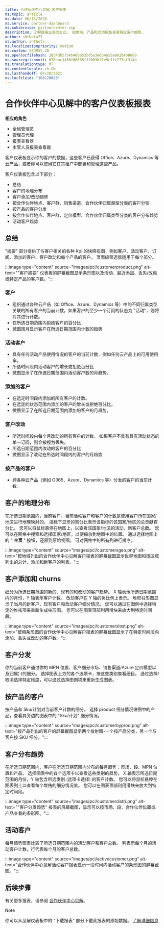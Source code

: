 ```yaml
---
title: 合作伙伴中心见解-客户报表
ms.topic: article
ms.date: 06/16/2020
ms.service: partner-dashboard
ms.subservice: partnercenter-csp
description: 了解提高业务的方式。 按地域、产品和其他属性查看特定客户趋势。
author: shthota77
ms.author: shthota
ms.localizationpriority: medium
ms.custom: SEOMAY.20
ms.openlocfilehash: 28343b5754546b653bd5a3e6b4a53a002b408668
ms.sourcegitcommit: 078eac1456f68585ff1003b21e5e1fe777af314b
ms.translationtype: MT
ms.contentlocale: zh-CN
ms.lasthandoff: 04/28/2021
ms.locfileid: "108120828"
---
```

# <a name="customers-dashboard-reports-from-partner-center-insights"></a>合作伙伴中心见解中的客户仪表板报表

**相应的角色**

- 全局管理员
- 管理员代理
- 报表查看器
- 主管人员报表查看器

客户仪表板显示你的客户的数据，这些客户已获得 Office、Azure、Dynamics 等云产品，或者你可以使用它在其租户中部署和管理这些产品。 
 
客户仪表板包含以下部分： 

- 总结  
- 客户的地理分布 
- 客户添加/改动趋势 
- 按合作伙伴地点、客户群、销售渠道、合作伙伴归属类型分类的客户分销 
- 按产品的客户分发 
- 按合作伙伴地点、客户群、定价模型、合作伙伴归属类型分类的客户分布趋势 
- 活动客户趋势 

## <a name="summary"></a>总结

"摘要" 部分提供了与客户相关的各种 Kpi 的快照视图，例如客户、活动客户、订阅、添加的客户、客户改动和每个产品的客户。 页面级筛选器适用于每个部分。

:::image type="content" source="images/pci/customerproduct.png" alt-text="&quot;客户摘要&quot; 仪表板的屏幕截图显示条形图以及活动、最近添加、丢失/改动或特定产品的客户数。":::

### <a name="customers"></a>客户

- 组织通过各种云产品（如 Office、Azure、Dynamics 等）中的不同归属类型关联的所有客户的当前计数。如果客户的至少一个订阅的状态为 "活动"，则将对其进行计数。  
- 在所选日期范围内拒绝客户的百分比 
- 微图按月显示客户在所选日期范围内计数的趋势

### <a name="active-customers"></a>活动客户

- 具有任何活动产品使用情况的客户的当前计数，例如任何云产品上的可用使用率。
- 所选时间段内活动客户的增长或拒绝百分比
- 微图显示了在所选日期范围内活动客户数的月趋势。

### <a name="customers-added"></a>添加的客户

- 在选定时间段内添加的所有客户的计数。
- 在选定的状态范围内添加的客户的增长或拒绝百分比。
- 微图显示了在所选日期范围内添加的客户的月趋势。

### <a name="customers-churned"></a>客户改动
- 所选时间段内每个月改动的所有客户的计数。 如果客户不具有具有活动状态的单一订阅，则会被视为丢失。 
- 所选日期范围内改动的客户的百分比 
- 微图显示了改动在所选时间段内的客户的月趋势 
 
### <a name="customers-by-products"></a>按产品的客户

- 跨各种云产品（例如 O365、Azure、Dynamics 等）分发的客户的当前计数。  

## <a name="geographical-spread-of-your-customers"></a>客户的地理分布

在所选日期范围内，当前客户、当前活动客户和客户的计数是使用客户所在国家/地区进行地理映射的。 指标下显示的百分比表示该指标的该国家/地区的总贡献百分比。 您可以将鼠标悬停在地图上，以查看该国家/地区的活动、新客户总数。 您可以在网格中搜索和选择国家/地区，以便缩放到地图中的位置。 通过选择地图上的 " **主页** " 按钮，还原到原始视图。 可对网格中的所有列进行排序。  

:::image type="content" source="images/pci/customersgeo.png" alt-text="按地域列出的合作伙伴中心见解客户报表的屏幕截图显示世界地图和按区域列出的总计、添加和新客户的列表。":::

## <a name="customer-adds-and-churns"></a>客户添加和 churns

细分为所选日期范围的新的、现有的和改动的客户趋势。 X 轴表示所选日期范围内的月份，Y 轴表示客户计数。 改动客户在 Y 轴的负比例上表示。 堆积柱形图显示了当月的新客户、现有客户和改动客户细分情况。 您可以通过在图例中选择特定的堆栈项来重新生成柱形图。 您可以在图表顶部利用滑块来放大到特定时间段。 

:::image type="content" source="images/pci/customerslost.png" alt-text="使用条形图的合作伙伴中心见解客户报表的屏幕截图显示了在特定时间段内添加、丢失或改动的客户数。":::

## <a name="customer-distribution"></a>客户分发

你的当前客户通过你的 MPN 位置、客户细分市场、销售渠道/Azure 定价模型以及归属)  (的细分。 选择图表上方的各个选项卡，按这些类别查看细目。 通过选择/取消选择特定维度，可以通过选择图例项来重新生成图表。 

## <a name="customers-by-products"></a>按产品的客户

按产品和 Sku/计划对当前客户计数的细分。 选择 product 细分情况饼图中的产品，查看其旁边的图表中的 "Sku/计划" 细分情况。

:::image type="content" source="images/pci/customerbyprod.png" alt-text="按产品列出的客户的屏幕截图显示两个放射图-一个按产品分类，另一个与客户按 SKU 细分。":::

## <a name="customer-distribution-trend"></a>客户分布趋势 

在所选日期范围内，客户在所选日期范围内分布的每月趋势：市场、段、MPN 位置和产品。 选择图表中的各个选项卡以查看这些类别的趋势。 X 轴表示所选日期范围的月份，Y 轴包含所选类别 (选项卡选择) 的客户计数。 您可以将鼠标悬停在图表列上以查看每个堆栈的细分情况值。 您可以在图表顶部利用滑块来放大到特定时间段。   

:::image type="content" source="images/pci/customerdistri.png" alt-text="&quot;客户分发趋势&quot; 报表的屏幕截图，显示可以按市场、段、合作伙伴位置或产品查看的条形图。":::

## <a name="active-customers"></a>活动客户

每月趋势图表比较了所选日期范围内的活动客户和客户总数。 列表示每个月的活动客户计数，行代表每个月的客户总数。 

:::image type="content" source="images/pci/activecustomer.png" alt-text="合作伙伴中心见解活动客户报表显示一段时间内活动客户的条形图的屏幕截图。":::

## <a name="next-steps"></a>后续步骤

有关更多报表，请参阅 [合作伙伴中心见解](partner-center-insights.md)。

>[!NOTE]
> 你可以从见解仪表板中的 "下载报表" 部分下载此报表的原始数据。 [了解详细信息](pci-download-reports.md) 

